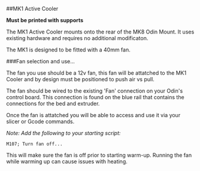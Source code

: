 ##MK1 Active Cooler 

**Must be printed with supports**

The MK1 Active Cooler mounts onto the rear of the MK8 Odin Mount.  It uses existing hardware and requires no additional modificaton.

The MK1 is designed to be fitted with a 40mm fan. 

###Fan selection and use... 

The fan you use should be a 12v fan, this fan will be attatched to the MK1 Cooler and by design must be positioned to push air vs pull.  

The fan should be wired to the existing 'Fan' connection on your Odin's control board.  This connection is found on the blue rail that 
contains the connections for the bed and extruder.  

Once the fan is attatched you will be able to access and use it via your slicer or Gcode commands.  

_Note:  Add the following to your starting script:_

```
M107; Turn fan off...
```
This will make sure the fan is off prior to starting warm-up.  Running the fan while warming up can cause issues with heating.  
